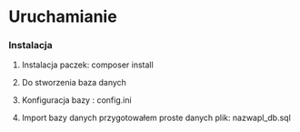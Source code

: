 # Uruchamianie


### Instalacja

1. Instalacja paczek: composer install

1. Do stworzenia baza danych

1. Konfiguracja bazy : config.ini

1. Import bazy danych przygotowałem proste danych plik: nazwapl_db.sql

